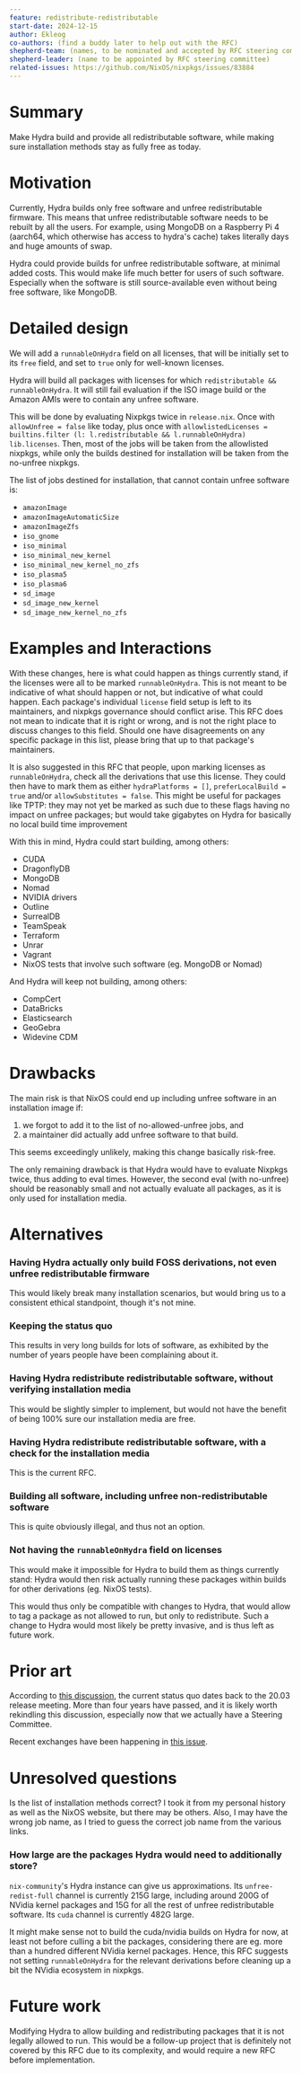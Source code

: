 ```yaml
---
feature: redistribute-redistributable
start-date: 2024-12-15
author: Ekleog
co-authors: (find a buddy later to help out with the RFC)
shepherd-team: (names, to be nominated and accepted by RFC steering committee)
shepherd-leader: (name to be appointed by RFC steering committee)
related-issues: https://github.com/NixOS/nixpkgs/issues/83884
---
```


# Summary
[summary]: #summary

Make Hydra build and provide all redistributable software, while making sure installation methods stay as fully free as today.

# Motivation
[motivation]: #motivation

Currently, Hydra builds only free software and unfree redistributable firmware.
This means that unfree redistributable software needs to be rebuilt by all the users.
For example, using MongoDB on a Raspberry Pi 4 (aarch64, which otherwise has access to hydra's cache) takes literally days and huge amounts of swap.

Hydra could provide builds for unfree redistributable software, at minimal added costs.
This would make life much better for users of such software.
Especially when the software is still source-available even without being free software, like MongoDB.

# Detailed design
[design]: #detailed-design

We will add a `runnableOnHydra` field on all licenses, that will be initially set to its `free` field, and set to `true` only for well-known licenses.

Hydra will build all packages with licenses for which `redistributable && runnableOnHydra`.
It will still fail evaluation if the ISO image build or the Amazon AMIs were to contain any unfree software.

This will be done by evaluating Nixpkgs twice in `release.nix`.
Once with `allowUnfree = false` like today, plus once with `allowlistedLicenses = builtins.filter (l: l.redistributable && l.runnableOnHydra) lib.licenses`.
Then, most of the jobs will be taken from the allowlisted nixpkgs, while only the builds destined for installation will be taken from the no-unfree nixpkgs.

The list of jobs destined for installation, that cannot contain unfree software is:
- `amazonImage`
- `amazonImageAutomaticSize`
- `amazonImageZfs`
- `iso_gnome`
- `iso_minimal`
- `iso_minimal_new_kernel`
- `iso_minimal_new_kernel_no_zfs`
- `iso_plasma5`
- `iso_plasma6`
- `sd_image`
- `sd_image_new_kernel`
- `sd_image_new_kernel_no_zfs`

# Examples and Interactions
[examples-and-interactions]: #examples-and-interactions

With these changes, here is what could happen as things currently stand, if the licenses were all to be marked `runnableOnHydra`.
This is not meant to be indicative of what should happen or not, but indicative of what could happen.
Each package's individual `license` field setup is left to its maintainers, and nixpkgs governance should conflict arise.
This RFC does not mean to indicate that it is right or wrong, and is not the right place to discuss changes to this field.
Should one have disagreements on any specific package in this list, please bring that up to that package's maintainers.

It is also suggested in this RFC that people, upon marking licenses as `runnableOnHydra`, check all the derivations that use this license.
They could then have to mark them as either `hydraPlatforms = []`, `preferLocalBuild = true` and/or `allowSubstitutes = false`.
This might be useful for packages like TPTP:
they may not yet be marked as such due to these flags having no impact on unfree packages;
but would take gigabytes on Hydra for basically no local build time improvement

With this in mind, Hydra could start building, among others:
- CUDA
- DragonflyDB
- MongoDB
- Nomad
- NVIDIA drivers
- Outline
- SurrealDB
- TeamSpeak
- Terraform
- Unrar
- Vagrant
- NixOS tests that involve such software (eg. MongoDB or Nomad)

And Hydra will keep not building, among others:
- CompCert
- DataBricks
- Elasticsearch
- GeoGebra
- Widevine CDM

# Drawbacks
[drawbacks]: #drawbacks

The main risk is that NixOS could end up including unfree software in an installation image if:
1. we forgot to add it to the list of no-allowed-unfree jobs, and
2. a maintainer did actually add unfree software to that build.

This seems exceedingly unlikely, making this change basically risk-free.

The only remaining drawback is that Hydra would have to evaluate Nixpkgs twice, thus adding to eval times.
However, the second eval (with no-unfree) should be reasonably small and not actually evaluate all packages, as it is only used for installation media.

# Alternatives
[alternatives]: #alternatives

### Having Hydra actually only build FOSS derivations, not even unfree redistributable firmware

This would likely break many installation scenarios, but would bring us to a consistent ethical standpoint, though it's not mine.

### Keeping the status quo

This results in very long builds for lots of software, as exhibited by the number of years people have been complaining about it.

### Having Hydra redistribute redistributable software, without verifying installation media

This would be slightly simpler to implement, but would not have the benefit of being 100% sure our installation media are free.

### Having Hydra redistribute redistributable software, with a check for the installation media

This is the current RFC.

### Building all software, including unfree non-redistributable software

This is quite obviously illegal, and thus not an option.

### Not having the `runnableOnHydra` field on licenses

This would make it impossible for Hydra to build them as things currently stand:
Hydra would then risk actually running these packages within builds for other derivations (eg. NixOS tests).

This would thus only be compatible with changes to Hydra, that would allow to tag a package as not allowed to run, but only to redistribute.
Such a change to Hydra would most likely be pretty invasive, and is thus left as future work.

# Prior art
[prior-art]: #prior-art

According to [this discussion](https://github.com/NixOS/nixpkgs/issues/83433), the current status quo dates back to the 20.03 release meeting.
More than four years have passed, and it is likely worth rekindling this discussion, especially now that we actually have a Steering Committee.

Recent exchanges have been happening in [this issue](https://github.com/NixOS/nixpkgs/issues/83884).

# Unresolved questions
[unresolved]: #unresolved-questions

Is the list of installation methods correct?
I took it from my personal history as well as the NixOS website, but there may be others.
Also, I may have the wrong job name, as I tried to guess the correct job name from the various links.

### How large are the packages Hydra would need to additionally store?

`nix-community`'s Hydra instance can give us approximations.
Its `unfree-redist-full` channel is currently 215G large, including around 200G of NVidia kernel packages and 15G for all the rest of unfree redistributable software.
Its `cuda` channel is currently 482G large.

It might make sense not to build the cuda/nvidia builds on Hydra for now, at least not before culling a bit the packages, considering there are eg. more than a hundred different NVidia kernel packages.
Hence, this RFC suggests not setting `runnableOnHydra` for the relevant derivations before cleaning up a bit the NVidia ecosystem in nixpkgs.

# Future work
[future]: #future-work

Modifying Hydra to allow building and redistributing packages that it is not legally allowed to run.
This would be a follow-up project that is definitely not covered by this RFC due to its complexity, and would require a new RFC before implementation.
